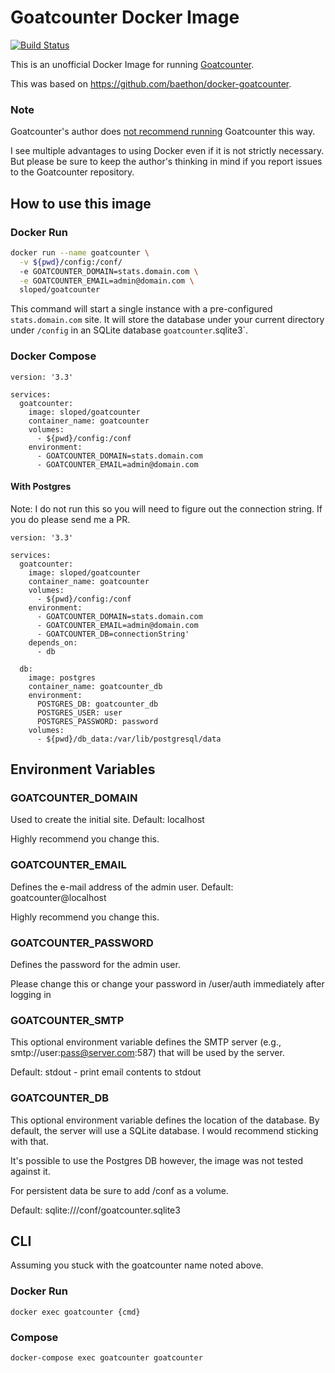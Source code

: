 # Goatcounter Docker Image  
[![Build Status](https://drone.connermccall.com/api/badges/conner/docker-goatcounter/status.svg)](https://drone.connermccall.com/conner/docker-goatcounter)

This is an unofficial Docker Image for running [Goatcounter](https://www.goatcounter.com/).

This was based on https://github.com/baethon/docker-goatcounter. 

### Note
Goatcounter's author does [not recommend running](https://github.com/arp242/goatcounter#deploy-scripts-and-such) Goatcounter this way.

I see multiple advantages to using Docker even if it is not strictly necessary. But please be sure to keep the author's thinking in mind if you report issues to the Goatcounter repository. 

## How to use this image

### Docker Run

```bash
docker run --name goatcounter \
  -v ${pwd}/config:/conf/
  -e GOATCOUNTER_DOMAIN=stats.domain.com \
  -e GOATCOUNTER_EMAIL=admin@domain.com \
  sloped/goatcounter
```

This command will start a single instance with a pre-configured `stats.domain.com` site. It will store the database under your current directory under `/config` in an SQLite database `goatcounter`.sqlite3`. 

### Docker Compose

```
version: '3.3'

services:
  goatcounter:
    image: sloped/goatcounter
    container_name: goatcounter
    volumes:
      - ${pwd}/config:/conf
    environment:
      - GOATCOUNTER_DOMAIN=stats.domain.com
      - GOATCOUNTER_EMAIL=admin@domain.com
```
#### With Postgres

Note: I do not run this so you will need to figure out the connection string. If you do please send me a PR. 
```
version: '3.3'

services:
  goatcounter:
    image: sloped/goatcounter
    container_name: goatcounter
    volumes:
      - ${pwd}/config:/conf
    environment:
      - GOATCOUNTER_DOMAIN=stats.domain.com
      - GOATCOUNTER_EMAIL=admin@domain.com
      - GOATCOUNTER_DB=connectionString'
    depends_on:
      - db

  db:
    image: postgres
    container_name: goatcounter_db
    environment:
      POSTGRES_DB: goatcounter_db
      POSTGRES_USER: user
      POSTGRES_PASSWORD: password
    volumes:
      - ${pwd}/db_data:/var/lib/postgresql/data

```

## Environment Variables

### GOATCOUNTER_DOMAIN

Used to create the initial site. Default: localhost

Highly recommend you change this. 

### GOATCOUNTER_EMAIL

Defines the e-mail address of the admin user. Default: goatcounter@localhost

Highly recommend you change this. 

### GOATCOUNTER_PASSWORD

Defines the password for the admin user. 

Please change this or change your password in /user/auth immediately after logging in

### GOATCOUNTER_SMTP

This optional environment variable defines the SMTP server (e.g., smtp://user:pass@server.com:587) that will be used by the server.

Default: stdout - print email contents to stdout

### GOATCOUNTER_DB

This optional environment variable defines the location of the database. By default, the server will use a SQLite database. I would recommend sticking with that. 

It's possible to use the Postgres DB however, the image was not tested against it.

For persistent data be sure to add /conf as a volume. 

Default: sqlite:///conf/goatcounter.sqlite3

## CLI

Assuming you stuck with the goatcounter name noted above. 

### Docker Run

`docker exec goatcounter {cmd}` 

### Compose

`docker-compose exec goatcounter goatcounter`